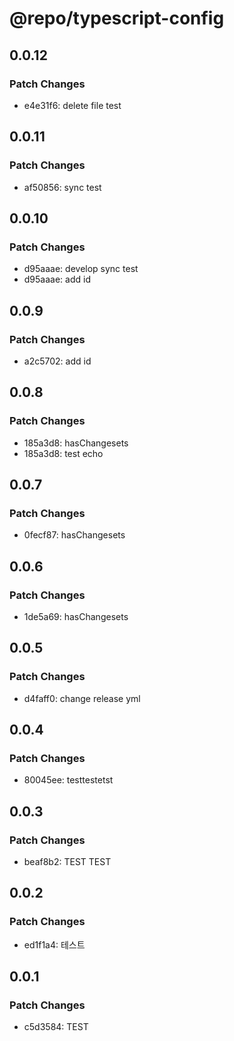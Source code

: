 # @repo/typescript-config

## 0.0.12

### Patch Changes

- e4e31f6: delete file test

## 0.0.11

### Patch Changes

- af50856: sync test

## 0.0.10

### Patch Changes

- d95aaae: develop sync test
- d95aaae: add id

## 0.0.9

### Patch Changes

- a2c5702: add id

## 0.0.8

### Patch Changes

- 185a3d8: hasChangesets
- 185a3d8: test echo

## 0.0.7

### Patch Changes

- 0fecf87: hasChangesets

## 0.0.6

### Patch Changes

- 1de5a69: hasChangesets

## 0.0.5

### Patch Changes

- d4faff0: change release yml

## 0.0.4

### Patch Changes

- 80045ee: testtestetst

## 0.0.3

### Patch Changes

- beaf8b2: TEST TEST

## 0.0.2

### Patch Changes

- ed1f1a4: 테스트

## 0.0.1

### Patch Changes

- c5d3584: TEST
